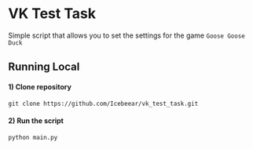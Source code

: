 # VK Test Task

Simple script that allows you to set the settings for the game `Goose Goose Duck`

## Running Local
#### 1) Clone repository

    git clone https://github.com/Icebeear/vk_test_task.git


#### 2) Run the script 
    python main.py
